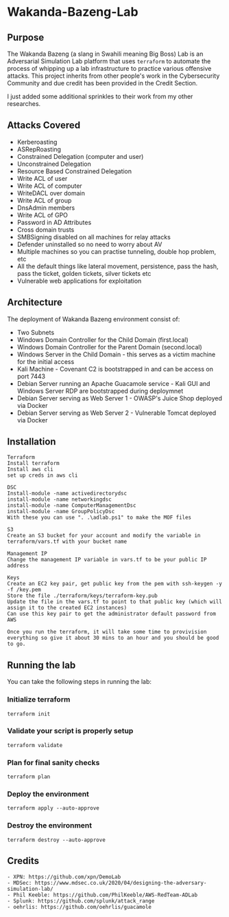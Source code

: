 # Wakanda-Bazeng-Lab
## Purpose
The Wakanda Bazeng (a slang in Swahili meaning Big Boss) Lab is an Adversarial Simulation Lab platform that uses ```terraform``` to automate the process of whipping up a lab infrastructure to practice various offensive attacks. This project inherits from other people's work in the Cybersecurity Community and due credit has been provided in the Credit Section. 

I just added some additional sprinkles to their work from my other researches.

## Attacks Covered
- Kerberoasting
- ASRepRoasting
- Constrained Delegation (computer and user)
- Unconstrained Delegation
- Resource Based Constrained Delegation
- Write ACL of user
- Write ACL of computer
- WriteDACL over domain
- Write ACL of group
- DnsAdmin members
- Write ACL of GPO
- Password in AD Attributes
- Cross domain trusts
- SMBSigning disabled on all machines for relay attacks
- Defender uninstalled so no need to worry about AV
- Multiple machines so you can practise tunneling, double hop problem, etc
- All the default things like lateral movement, persistence, pass the hash, pass the ticket, golden tickets, silver tickets etc
- Vulnerable web applications for exploitation

## Architecture
The deployment of Wakanda Bazeng environment consist of:
- Two Subnets
- Windows Domain Controller for the Child Domain (first.local)
- Windows Domain Controller for the Parent Domain (second.local)
- Windows Server in the Child Domain - this serves as a victim machine for the initial access
- Kali Machine - Covenant C2 is bootstrapped in and can be access on port 7443
- Debian Server running an Apache Guacamole service - Kali GUI and Windows Server RDP are bootstrapped during deploymnet
- Debian Server serving as Web Server 1 - OWASP's Juice Shop deployed via Docker
- Debian Server serving as Web Server 2 - Vulnerable Tomcat deployed via Docker

## Installation
```
Terraform
Install terraform
Install aws cli
set up creds in aws cli 

DSC
Install-module -name activedirectorydsc
install-module -name networkingdsc 
install-module -name ComputerManagementDsc
install-module -name GroupPolicyDsc
With these you can use ". .\adlab.ps1" to make the MOF files 

S3
Create an S3 bucket for your account and modify the variable in terraform/vars.tf with your bucket name

Management IP 
Change the management IP variable in vars.tf to be your public IP address

Keys
Create an EC2 key pair, get public key from the pem with ssh-keygen -y -f /key.pem
Store the file ./terraform/keys/terraform-key.pub 
Update the file in the vars.tf to point to that public key (which will assign it to the created EC2 instances)
Can use this key pair to get the administrator default password from AWS

Once you run the terraform, it will take some time to provivision everything so give it about 30 mins to an hour and you should be good to go.
```
## Running the lab
You can take the following steps in running the lab:

### Initialize terraform
```
terraform init
```

### Validate your script is properly setup
```
terraform validate
```

### Plan for final sanity checks
```
terraform plan
```
### Deploy the environment
```
terraform apply --auto-approve
```
### Destroy the environment
```
terraform destroy --auto-approve
```
## Credits
```
- XPN: https://github.com/xpn/DemoLab
- MDSec: https://www.mdsec.co.uk/2020/04/designing-the-adversary-simulation-lab/
- Phil Keeble: https://github.com/PhilKeeble/AWS-RedTeam-ADLab
- Splunk: https://github.com/splunk/attack_range
- oehrlis: https://github.com/oehrlis/guacamole
```
